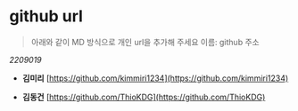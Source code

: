 # github url
> 아래와 같이 MD 방식으로 개인 url을 추가해 주세요
> 이름: github 주소

_2209019_

* **김미리** [https://github.com/kimmiri1234](https://github.com/kimmiri1234)

* **김동건** [https://github.com/ThioKDG](https://github.com/ThioKDG)
